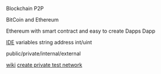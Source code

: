 
Blockchain
P2P

BitCoin and Ethereum

Ethereum with smart contract and easy to create Dapps
Dapp

[IDE](remix.ethereum.org)
variables
string
address
int/uint


public/private/internal/external

[wiki](https://github.com/ethereum/wiki/wiki)
[create private test network](https://omarmetwally.blog/2017/07/25/how-to-create-a-private-ethereum-network/)